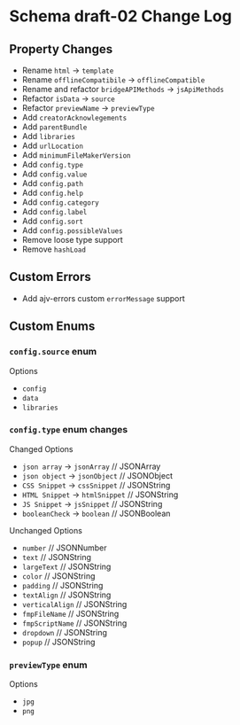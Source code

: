# Schema draft-02 Change Log

## Property Changes

* Rename `html` -> `template`
* Rename `offlineCompatibile` -> `offlineCompatible`
* Rename and refactor `bridgeAPIMethods` -> `jsApiMethods`
* Refactor `isData` -> `source`
* Refactor `previewName` -> `previewType`
* Add `creatorAcknowlegements`
* Add `parentBundle`
* Add `libraries`
* Add `urlLocation`
* Add `minimumFileMakerVersion`
* Add `config.type`
* Add `config.value`
* Add `config.path`
* Add `config.help`
* Add `config.category`
* Add `config.label`
* Add `config.sort`
* Add `config.possibleValues`
* Remove loose type support
* Remove `hashLoad`

## Custom Errors

* Add ajv-errors custom `errorMessage` support

## Custom Enums

### `config.source` enum

Options
* `config`
* `data`
* `libraries`

### `config.type` enum changes

Changed Options
* `json array` -> `jsonArray` // JSONArray
* `json object` -> `jsonObject` // JSONObject
* `CSS Snippet` -> `cssSnippet` // JSONString
* `HTML Snippet` -> `htmlSnippet` // JSONString
* `JS Snippet` -> `jsSnippet` // JSONString
* `booleanCheck` -> `boolean` // JSONBoolean

Unchanged Options
* `number` // JSONNumber
* `text` // JSONString
* `largeText` // JSONString
* `color`  // JSONString
* `padding` // JSONString
* `textAlign` // JSONString
* `verticalAlign` // JSONString
* `fmpFileName` // JSONString
* `fmpScriptName` // JSONString
* `dropdown` // JSONString
* `popup` // JSONString

### `previewType` enum

Options
* `jpg`
* `png`
